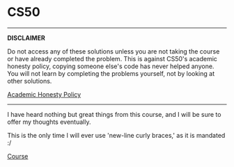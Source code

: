 # CS50

***
**DISCLAIMER** 

Do not access any of these solutions unless you are not taking the course or have already completed the problem. This is against CS50's academic honesty policy, copying someone else's code has never helped anyone. You will not learn by completing the problems yourself, not by looking at other solutions.

[Academic Honesty Policy](https://docs.cs50.net/2016/fall/syllabus/cs50.html#academic-honesty)

***




I have heard nothing but great things from this course, and I will be sure to offer my thoughts eventually.

This is the only time I will ever use 'new-line curly braces,' as it is mandated :/

[Course](https://cs50.harvard.edu/x/2020/syllabus/)
